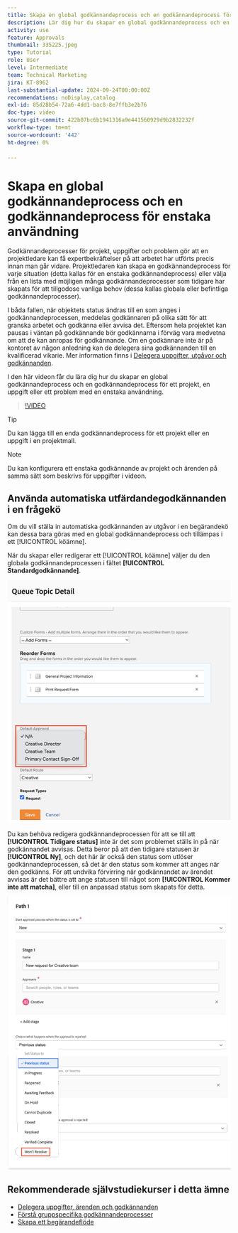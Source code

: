 ```yaml
---
title: Skapa en global godkännandeprocess och en godkännandeprocess för enstaka användning
description: Lär dig hur du skapar en global godkännandeprocess och en godkännandeprocess för ett projekt, en uppgift eller ett ärende.
activity: use
feature: Approvals
thumbnail: 335225.jpeg
type: Tutorial
role: User
level: Intermediate
team: Technical Marketing
jira: KT-8962
last-substantial-update: 2024-09-24T00:00:00Z
recommendations: noDisplay,catalog
exl-id: 85d28b54-72a6-4dd1-bac8-8e7ffb3e2b76
doc-type: video
source-git-commit: 422b07bc6b1941316a9e441560929d9b2832232f
workflow-type: tm+mt
source-wordcount: '442'
ht-degree: 0%

---
```


# Skapa en global godkännandeprocess och en godkännandeprocess för enstaka användning

Godkännandeprocesser för projekt, uppgifter och problem gör att en projektledare kan få expertbekräftelser på att arbetet har utförts precis innan man går vidare. Projektledaren kan skapa en godkännandeprocess för varje situation (detta kallas för en enstaka godkännandeprocess) eller välja från en lista med möjligen många godkännandeprocesser som tidigare har skapats för att tillgodose vanliga behov (dessa kallas globala eller befintliga godkännandeprocesser).

I båda fallen, när objektets status ändras till en som anges i godkännandeprocessen, meddelas godkännaren på olika sätt för att granska arbetet och godkänna eller avvisa det. Eftersom hela projektet kan pausas i väntan på godkännande bör godkännarna i förväg vara medvetna om att de kan anropas för godkännande. Om en godkännare inte är på kontoret av någon anledning kan de delegera sina godkännanden till en kvalificerad vikarie. Mer information finns i [Delegera uppgifter, utgåvor och godkännanden](/help/manage-work/approval-processes-and-milestone-paths/delegate-approvals.md).

I den här videon får du lära dig hur du skapar en global godkännandeprocess och en godkännandeprocess för ett projekt, en uppgift eller ett problem med en enstaka användning.

>[!VIDEO](https://video.tv.adobe.com/v/335225/?quality=12&learn=on)

>[!TIP]
>
>Du kan lägga till en enda godkännandeprocess för ett projekt eller en uppgift i en projektmall.

>[!NOTE]
>
>Du kan konfigurera ett enstaka godkännande av projekt och ärenden på samma sätt som beskrivs för uppgifter i videon.

## Använda automatiska utfärdandegodkännanden i en frågekö

Om du vill ställa in automatiska godkännanden av utgåvor i en begärandekö kan dessa bara göras med en global godkännandeprocess och tillämpas i ett [!UICONTROL köämne].

När du skapar eller redigerar ett [!UICONTROL köämne] väljer du den globala godkännandeprocessen i fältet **[!UICONTROL Standardgodkännande]**.

![Bild som visar hur du väljer en standardgodkännandeprocess i ett köämne](assets/automatic-issue-approval-1.png)

Du kan behöva redigera godkännandeprocessen för att se till att **[!UICONTROL Tidigare status]** inte är det som problemet ställs in på när godkännandet avvisas. Detta beror på att den tidigare statusen är **[!UICONTROL Ny]**, och det här är också den status som utlöser godkännandeprocessen, så det är den status som kommer att anges när den godkänns. För att undvika förvirring när godkännandet av ärendet avvisas är det bättre att ange statusen till något som **[!UICONTROL Kommer inte att matcha]**, eller till en anpassad status som skapats för detta.

![Bild som visar hur statusen ändras när problemet avvisas](assets/automatic-issue-approval-2.png)


## Rekommenderade självstudiekurser i detta ämne

* [Delegera uppgifter, ärenden och godkännanden](/help/manage-work/approval-processes-and-milestone-paths/delegate-approvals.md)
* [Förstå gruppspecifika godkännandeprocesser](/help/administration-and-setup/approval-processes-and-milestone-paths/group-specific-approval-processes.md)
* [Skapa ett begärandeflöde](/help/manage-work/request-queues/create-a-request-flow.md)

